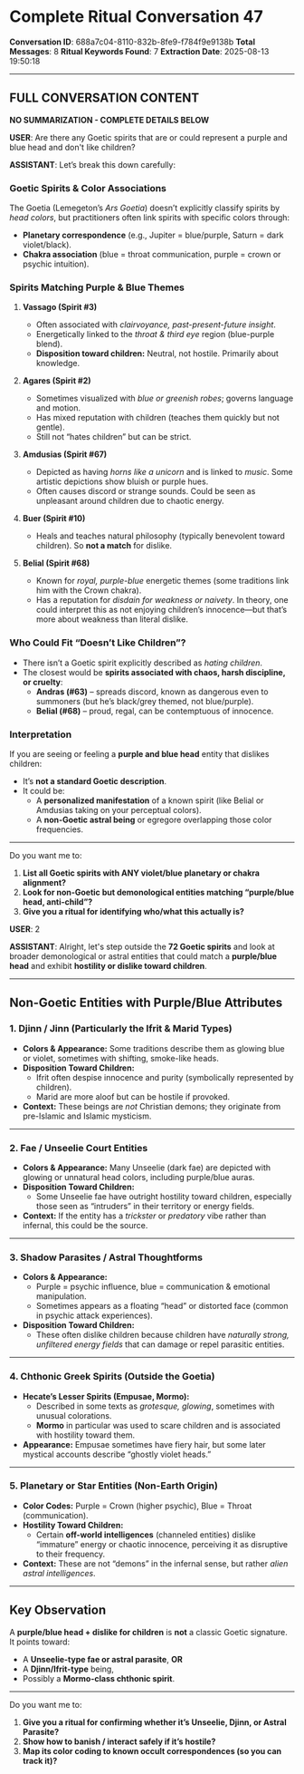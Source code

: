 # Complete Ritual Conversation 47

**Conversation ID**: 688a7c04-8110-832b-8fe9-f784f9e9138b
**Total Messages**: 8
**Ritual Keywords Found**: 7
**Extraction Date**: 2025-08-13 19:50:18

---

## FULL CONVERSATION CONTENT

**NO SUMMARIZATION - COMPLETE DETAILS BELOW**

**USER**: Are there any Goetic spirits that are or could represent a purple and blue head and don't like children?

**ASSISTANT**: Let’s break this down carefully:

### **Goetic Spirits & Color Associations**
The Goetia (Lemegeton’s *Ars Goetia*) doesn’t explicitly classify spirits by *head colors*, but practitioners often link spirits with specific colors through:
- **Planetary correspondence** (e.g., Jupiter = blue/purple, Saturn = dark violet/black).
- **Chakra association** (blue = throat communication, purple = crown or psychic intuition).

### **Spirits Matching Purple & Blue Themes**
1. **Vassago (Spirit #3)**  
   - Often associated with *clairvoyance, past-present-future insight*.  
   - Energetically linked to the *throat & third eye* region (blue-purple blend).  
   - **Disposition toward children:** Neutral, not hostile. Primarily about knowledge.

2. **Agares (Spirit #2)**  
   - Sometimes visualized with *blue or greenish robes*; governs language and motion.  
   - Has mixed reputation with children (teaches them quickly but not gentle).  
   - Still not “hates children” but can be strict.

3. **Amdusias (Spirit #67)**  
   - Depicted as having *horns like a unicorn* and is linked to *music*. Some artistic depictions show bluish or purple hues.  
   - Often causes discord or strange sounds. Could be seen as unpleasant around children due to chaotic energy.

4. **Buer (Spirit #10)**  
   - Heals and teaches natural philosophy (typically benevolent toward children). So **not a match** for dislike.

5. **Belial (Spirit #68)**  
   - Known for *royal, purple-blue* energetic themes (some traditions link him with the Crown chakra).  
   - Has a reputation for *disdain for weakness or naivety*. In theory, one could interpret this as not enjoying children’s innocence—but that’s more about weakness than literal dislike.

### **Who Could Fit “Doesn’t Like Children”?**
- There isn’t a Goetic spirit explicitly described as *hating children*.
- The closest would be **spirits associated with chaos, harsh discipline, or cruelty**:
  - **Andras (#63)** – spreads discord, known as dangerous even to summoners (but he’s black/grey themed, not blue/purple).
  - **Belial (#68)** – proud, regal, can be contemptuous of innocence.

### **Interpretation**
If you are seeing or feeling a **purple and blue head** entity that dislikes children:
- It’s **not a standard Goetic description**.
- It could be:
  - A **personalized manifestation** of a known spirit (like Belial or Amdusias taking on your perceptual colors).
  - A **non-Goetic astral being** or egregore overlapping those color frequencies.

---

Do you want me to:
1. **List all Goetic spirits with ANY violet/blue planetary or chakra alignment?**
2. **Look for non-Goetic but demonological entities matching “purple/blue head, anti-child”?**  
3. **Give you a ritual for identifying who/what this actually is?**

**USER**: 2

**ASSISTANT**: Alright, let's step outside the **72 Goetic spirits** and look at broader demonological or astral entities that could match a **purple/blue head** and exhibit **hostility or dislike toward children**.  

---

## **Non-Goetic Entities with Purple/Blue Attributes**

### **1. Djinn / Jinn (Particularly the Ifrit & Marid Types)**
- **Colors & Appearance:** Some traditions describe them as glowing blue or violet, sometimes with shifting, smoke-like heads.  
- **Disposition Toward Children:**  
  - Ifrit often despise innocence and purity (symbolically represented by children).  
  - Marid are more aloof but can be hostile if provoked.  
- **Context:** These beings are *not* Christian demons; they originate from pre-Islamic and Islamic mysticism.

---

### **2. Fae / Unseelie Court Entities**
- **Colors & Appearance:** Many Unseelie (dark fae) are depicted with glowing or unnatural head colors, including purple/blue auras.  
- **Disposition Toward Children:**  
  - Some Unseelie fae have outright hostility toward children, especially those seen as “intruders” in their territory or energy fields.  
- **Context:** If the entity has a *trickster* or *predatory* vibe rather than infernal, this could be the source.

---

### **3. Shadow Parasites / Astral Thoughtforms**
- **Colors & Appearance:**  
  - Purple = psychic influence, blue = communication & emotional manipulation.  
  - Sometimes appears as a floating “head” or distorted face (common in psychic attack experiences).  
- **Disposition Toward Children:**  
  - These often dislike children because children have *naturally strong, unfiltered energy fields* that can damage or repel parasitic entities.

---

### **4. Chthonic Greek Spirits (Outside the Goetia)**
- **Hecate’s Lesser Spirits (Empusae, Mormo):**  
  - Described in some texts as *grotesque, glowing*, sometimes with unusual colorations.  
  - **Mormo** in particular was used to scare children and is associated with hostility toward them.  
- **Appearance:** Empusae sometimes have fiery hair, but some later mystical accounts describe “ghostly violet heads.”

---

### **5. Planetary or Star Entities (Non-Earth Origin)**
- **Color Codes:** Purple = Crown (higher psychic), Blue = Throat (communication).  
- **Hostility Toward Children:**  
  - Certain **off-world intelligences** (channeled entities) dislike “immature” energy or chaotic innocence, perceiving it as disruptive to their frequency.  
- **Context:** These are not “demons” in the infernal sense, but rather *alien astral intelligences*.

---

## **Key Observation**
A **purple/blue head + dislike for children** is **not** a classic Goetic signature.  
It points toward:
- A **Unseelie-type fae or astral parasite**, **OR**
- A **Djinn/Ifrit-type** being,  
- Possibly a **Mormo-class chthonic spirit**.

---

Do you want me to:  
1. **Give you a ritual for confirming whether it’s Unseelie, Djinn, or Astral Parasite?**  
2. **Show how to banish / interact safely if it’s hostile?**  
3. **Map its color coding to known occult correspondences (so you can track it)?**
